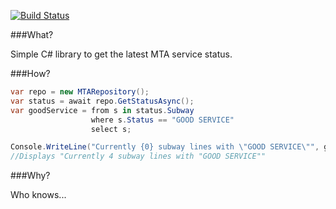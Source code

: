 [![Build Status](https://travis-ci.org/cheesemacfly/MTAServiceStatus.svg?branch=master)](https://travis-ci.org/cheesemacfly/MTAServiceStatus)

###What?

Simple C# library to get the latest MTA service status.

###How?

```C#
var repo = new MTARepository();
var status = await repo.GetStatusAsync();
var goodService = from s in status.Subway
                  where s.Status == "GOOD SERVICE"
                  select s;

Console.WriteLine("Currently {0} subway lines with \"GOOD SERVICE\"", goodService.Count());
//Displays "Currently 4 subway lines with "GOOD SERVICE""
```

###Why?

Who knows...
